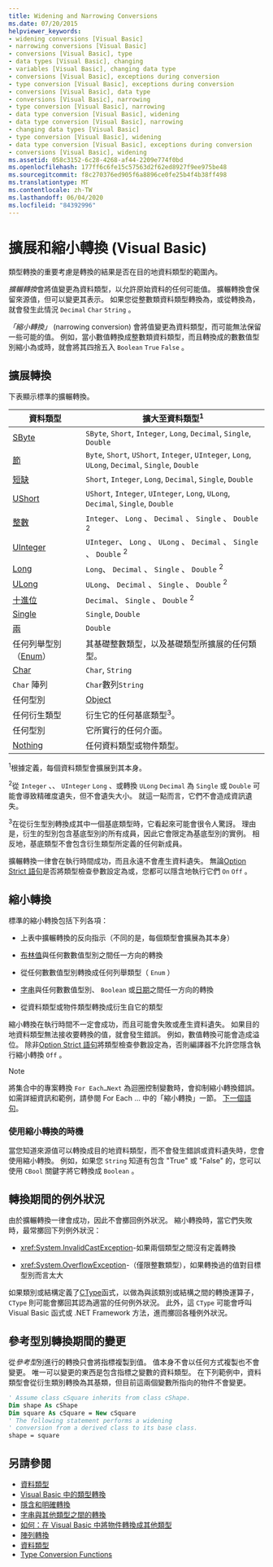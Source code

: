 ```yaml
---
title: Widening and Narrowing Conversions
ms.date: 07/20/2015
helpviewer_keywords:
- widening conversions [Visual Basic]
- narrowing conversions [Visual Basic]
- conversions [Visual Basic], type
- data types [Visual Basic], changing
- variables [Visual Basic], changing data type
- conversions [Visual Basic], exceptions during conversion
- type conversion [Visual Basic], exceptions during conversion
- conversions [Visual Basic], data type
- conversions [Visual Basic], narrowing
- type conversion [Visual Basic], narrowing
- data type conversion [Visual Basic], widening
- data type conversion [Visual Basic], narrowing
- changing data types [Visual Basic]
- type conversion [Visual Basic], widening
- data type conversion [Visual Basic], exceptions during conversion
- conversions [Visual Basic], widening
ms.assetid: 058c3152-6c28-4268-af44-2209e774f0bd
ms.openlocfilehash: 177ff6c6fe15c57563d2f62ed8927f9ee975be48
ms.sourcegitcommit: f8c270376ed905f6a8896ce0fe25b4f4b38ff498
ms.translationtype: MT
ms.contentlocale: zh-TW
ms.lasthandoff: 06/04/2020
ms.locfileid: "84392996"
---
```

# <a name="widening-and-narrowing-conversions-visual-basic"></a>擴展和縮小轉換 (Visual Basic)
類型轉換的重要考慮是轉換的結果是否在目的地資料類型的範圍內。  
  
 *擴輾轉換*會將值變更為資料類型，以允許原始資料的任何可能值。  擴輾轉換會保留來源值，但可以變更其表示。 如果您從整數類資料類型轉換為，或從轉換為，就會發生此情況 `Decimal` `Char` `String` 。  
  
 *「縮小轉換」* (narrowing conversion) 會將值變更為資料類型，而可能無法保留一些可能的值。 例如，當小數值轉換成整數類資料類型，而且轉換成的數數值型別縮小為或時，就會將其四捨五入 `Boolean` `True` `False` 。  
  
## <a name="widening-conversions"></a>擴展轉換  
 下表顯示標準的擴輾轉換。  
  
|資料類型|擴大至資料類型<sup>1</sup>|  
|---|---|  
|[SByte](../../../language-reference/data-types/sbyte-data-type.md)|`SByte`, `Short`, `Integer`, `Long`, `Decimal`, `Single`, `Double`|  
|[節](../../../language-reference/data-types/byte-data-type.md)|`Byte`, `Short`, `UShort`, `Integer`, `UInteger`, `Long`, `ULong`, `Decimal`, `Single`, `Double`|  
|[短缺](../../../language-reference/data-types/short-data-type.md)|`Short`, `Integer`, `Long`, `Decimal`, `Single`, `Double`|  
|[UShort](../../../language-reference/data-types/ushort-data-type.md)|`UShort`, `Integer`, `UInteger`, `Long`, `ULong`, `Decimal`, `Single`, `Double`|  
|[整數](../../../language-reference/data-types/integer-data-type.md)|`Integer`、 `Long` 、 `Decimal` 、 `Single` 、 `Double` <sup>2</sup>|  
|[UInteger](../../../language-reference/data-types/uinteger-data-type.md)|`UInteger`、 `Long` 、 `ULong` 、 `Decimal` 、 `Single` 、 `Double` <sup>2</sup>|  
|[Long](../../../language-reference/data-types/long-data-type.md)|`Long`、 `Decimal` 、 `Single` 、 `Double` <sup>2</sup>|  
|[ULong](../../../language-reference/data-types/ulong-data-type.md)|`ULong`、 `Decimal` 、 `Single` 、 `Double` <sup>2</sup>|  
|[十進位](../../../language-reference/data-types/decimal-data-type.md)|`Decimal`、 `Single` 、 `Double` <sup>2</sup>|  
|[Single](../../../language-reference/data-types/single-data-type.md)|`Single`, `Double`|  
|[兩](../../../language-reference/data-types/double-data-type.md)|`Double`|  
|任何列舉型別（[Enum](../../../language-reference/statements/enum-statement.md)）|其基礎整數類型，以及基礎類型所擴展的任何類型。|  
|[Char](../../../language-reference/data-types/char-data-type.md)|`Char`, `String`|  
|`Char` 陣列|`Char`數列`String`|  
|任何型別|[Object](../../../language-reference/data-types/object-data-type.md)|  
|任何衍生類型|衍生它的任何基底類型<sup>3</sup>。|  
|任何型別|它所實行的任何介面。|  
|[Nothing](../../../language-reference/nothing.md)|任何資料類型或物件類型。|  
  
 <sup>1</sup>根據定義，每個資料類型會擴展到其本身。  
  
 <sup>2</sup>從 `Integer` 、、 `UInteger` `Long` 、或轉換 `ULong` `Decimal` 為 `Single` 或 `Double` 可能會導致精確度遺失，但不會遺失大小。 就這一點而言，它們不會造成資訊遺失。  
  
 <sup>3</sup>在從衍生型別轉換成其中一個基底類型時，它看起來可能會很令人驚訝。 理由是，衍生的型別包含基底型別的所有成員，因此它會限定為基底型別的實例。 相反地，基底類型不會包含衍生類型所定義的任何新成員。  
  
 擴輾轉換一律會在執行時間成功，而且永遠不會產生資料遺失。 無論[Option Strict 語句](../../../language-reference/statements/option-strict-statement.md)是否將類型檢查參數設定為或，您都可以隱含地執行它們 `On` `Off` 。  
  
## <a name="narrowing-conversions"></a>縮小轉換  
 標準的縮小轉換包括下列各項：  
  
- 上表中擴輾轉換的反向指示（不同的是，每個類型會擴展為其本身）  
  
- [布林值](../../../language-reference/data-types/boolean-data-type.md)與任何數數值型別之間任一方向的轉換  
  
- 從任何數數值型別轉換成任何列舉類型（ `Enum` ）  
  
- [字串](../../../language-reference/data-types/string-data-type.md)與任何數數值型別、 `Boolean` 或[日期](../../../language-reference/data-types/date-data-type.md)之間任一方向的轉換  
  
- 從資料類型或物件類型轉換成衍生自它的類型  
  
 縮小轉換在執行時間不一定會成功，而且可能會失敗或產生資料遺失。 如果目的地資料類型無法接收要轉換的值，就會發生錯誤。 例如，數值轉換可能會造成溢位。 除非[Option Strict 語句](../../../language-reference/statements/option-strict-statement.md)將類型檢查參數設定為，否則編譯器不允許您隱含執行縮小轉換 `Off` 。  
  
> [!NOTE]
> 將集合中的專案轉換 `For Each…Next` 為迴圈控制變數時，會抑制縮小轉換錯誤。 如需詳細資訊和範例，請參閱 For Each ... 中的「縮小轉換」一節。 [下一個語句](../../../language-reference/statements/for-each-next-statement.md)。  
  
### <a name="when-to-use-narrowing-conversions"></a>使用縮小轉換的時機  
 當您知道來源值可以轉換成目的地資料類型，而不會發生錯誤或資料遺失時，您會使用縮小轉換。 例如，如果您 `String` 知道有包含 "True" 或 "False" 的，您可以使用 `CBool` 關鍵字將它轉換成 `Boolean` 。  
  
## <a name="exceptions-during-conversion"></a>轉換期間的例外狀況  
 由於擴輾轉換一律會成功，因此不會擲回例外狀況。 縮小轉換時，當它們失敗時，最常擲回下列例外狀況：  
  
- <xref:System.InvalidCastException>-如果兩個類型之間沒有定義轉換  
  
- <xref:System.OverflowException>-（僅限整數類型），如果轉換過的值對目標型別而言太大  
  
 如果類別或結構定義了[CType](../../../language-reference/functions/ctype-function.md)函式，以做為與該類別或結構之間的轉換運算子， `CType` 則可能會擲回其認為適當的任何例外狀況。 此外，這 `CType` 可能會呼叫 Visual Basic 函式或 .NET Framework 方法，進而擲回各種例外狀況。  
  
## <a name="changes-during-reference-type-conversions"></a>參考型別轉換期間的變更  
 從*參考型*別進行的轉換只會將指標複製到值。 值本身不會以任何方式複製也不會變更。 唯一可以變更的東西是包含指標之變數的資料類型。 在下列範例中，資料類型會從衍生類別轉換為其基類，但目前這兩個變數所指向的物件不會變更。  
  
```vb  
' Assume class cSquare inherits from class cShape.  
Dim shape As cShape  
Dim square As cSquare = New cSquare  
' The following statement performs a widening  
' conversion from a derived class to its base class.  
shape = square  
```  
  
## <a name="see-also"></a>另請參閱

- [資料類型](index.md)
- [Visual Basic 中的類型轉換](type-conversions.md)
- [隱含和明確轉換](implicit-and-explicit-conversions.md)
- [字串與其他類型之間的轉換](conversions-between-strings-and-other-types.md)
- [如何：在 Visual Basic 中將物件轉換成其他類型](how-to-convert-an-object-to-another-type.md)
- [陣列轉換](array-conversions.md)
- [資料類型](../../../language-reference/data-types/index.md)
- [Type Conversion Functions](../../../language-reference/functions/type-conversion-functions.md)
